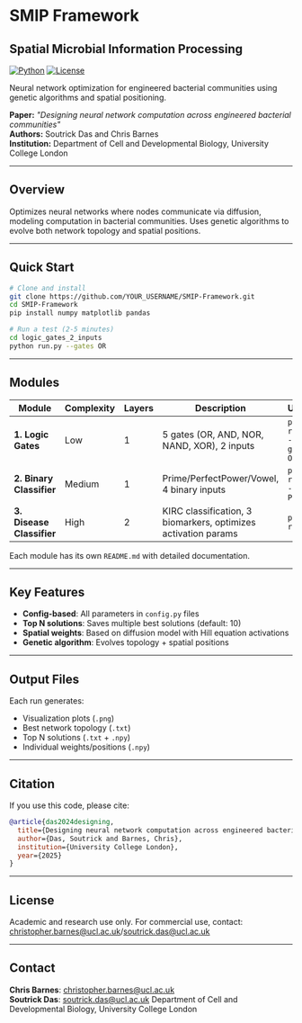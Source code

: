 # SMIP Framework
## Spatial Microbial Information Processing

[![Python](https://img.shields.io/badge/python-3.7+-blue.svg)](https://www.python.org/downloads/)
[![License](https://img.shields.io/badge/license-Academic-green.svg)](LICENSE)

Neural network optimization for engineered bacterial communities using genetic algorithms and spatial positioning.

**Paper:** *"Designing neural network computation across engineered bacterial communities"*  
**Authors:** Soutrick Das and Chris Barnes  
**Institution:** Department of Cell and Developmental Biology, University College London

---

## Overview

Optimizes neural networks where nodes communicate via diffusion, modeling computation in bacterial communities. Uses genetic algorithms to evolve both network topology and spatial positions.

---

## Quick Start

```bash
# Clone and install
git clone https://github.com/YOUR_USERNAME/SMIP-Framework.git
cd SMIP-Framework
pip install numpy matplotlib pandas

# Run a test (2-5 minutes)
cd logic_gates_2_inputs
python run.py --gates OR
```

---

## Modules

| Module | Complexity | Layers | Description | Usage |
|--------|-----------|---------|-------------|-------|
| **1. Logic Gates** | Low | 1 | 5 gates (OR, AND, NOR, NAND, XOR), 2 inputs | `python run.py --gates OR` |
| **2. Binary Classifier** | Medium | 1 | Prime/PerfectPower/Vowel, 4 binary inputs | `python run.py --ops Prime` |
| **3. Disease Classifier** | High | 2 | KIRC classification, 3 biomarkers, optimizes activation params | `python run.py` |

Each module has its own `README.md` with detailed documentation.

---

## Key Features

- **Config-based**: All parameters in `config.py` files
- **Top N solutions**: Saves multiple best solutions (default: 10)
- **Spatial weights**: Based on diffusion model with Hill equation activations
- **Genetic algorithm**: Evolves topology + spatial positions

---

## Output Files

Each run generates:
- Visualization plots (`.png`)
- Best network topology (`.txt`)
- Top N solutions (`.txt` + `.npy`)
- Individual weights/positions (`.npy`)

---

## Citation

If you use this code, please cite:

```bibtex
@article{das2024designing,
  title={Designing neural network computation across engineered bacterial communities},
  author={Das, Soutrick and Barnes, Chris},
  institution={University College London},
  year={2025}
}
```

---

## License

Academic and research use only. For commercial use, contact: christopher.barnes@ucl.ac.uk/soutrick.das@ucl.ac.uk

---

## Contact

**Chris Barnes**: christopher.barnes@ucl.ac.uk  
**Soutrick Das**: soutrick.das@ucl.ac.uk
Department of Cell and Developmental Biology, University College London
